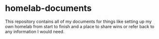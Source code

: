 # homelab-documents
This repository contains all of my documents for things like setting up my own homelab from start to finish and a place to share wins or refer back to any information I would need.
